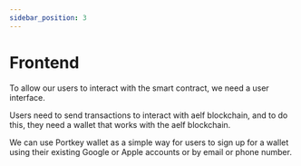 ```yaml
---
sidebar_position: 3
---
```


# Frontend

To allow our users to interact with the smart contract, we need a user interface.

Users need to send transactions to interact with aelf blockchain, and to do this, they need a wallet that works with the aelf blockchain.

We can use Portkey wallet as a simple way for users to sign up for a wallet using their existing Google or Apple accounts or by email or phone number.
